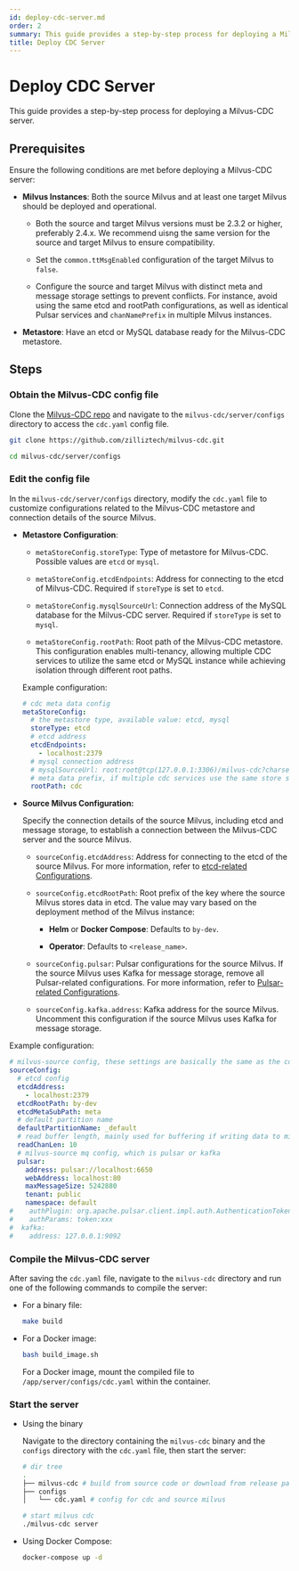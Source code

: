 ```yaml
---
id: deploy-cdc-server.md
order: 2
summary: This guide provides a step-by-step process for deploying a Milvus-CDC server.
title: Deploy CDC Server
---
```


# Deploy CDC Server

This guide provides a step-by-step process for deploying a Milvus-CDC server.

## Prerequisites

Ensure the following conditions are met before deploying a Milvus-CDC server:

- __Milvus Instances__: Both the source Milvus and at least one target Milvus should be deployed and operational.

    - Both the source and target Milvus versions must be 2.3.2 or higher, preferably 2.4.x. We recommend uisng the same version for the source and target Milvus to ensure compatibility.

    - Set the `common.ttMsgEnabled` configuration of the target Milvus to `false`.

    - Configure the source and target Milvus with distinct meta and message storage settings to prevent conflicts. For instance, avoid using the same etcd and rootPath configurations, as well as identical Pulsar services and `chanNamePrefix` in multiple Milvus instances.

- __Metastore__: Have an etcd or MySQL database ready for the Milvus-CDC metastore.

## Steps

### Obtain the Milvus-CDC config file

Clone the [Milvus-CDC repo](https://github.com/zilliztech/milvus-cdc) and navigate to the `milvus-cdc/server/configs` directory to access the `cdc.yaml` config file.

```bash
git clone https://github.com/zilliztech/milvus-cdc.git

cd milvus-cdc/server/configs
```

### Edit the config file

In the `milvus-cdc/server/configs` directory, modify the `cdc.yaml` file to customize configurations related to the Milvus-CDC metastore and connection details of the source Milvus.

- __Metastore Configuration__:

    - `metaStoreConfig.storeType`: Type of metastore for Milvus-CDC. Possible values are `etcd` or `mysql`.

    - `metaStoreConfig.etcdEndpoints`: Address for connecting to the etcd of Milvus-CDC. Required if `storeType` is set to `etcd`.

    - `metaStoreConfig.mysqlSourceUrl`: Connection address of the MySQL database for the Milvus-CDC server. Required if `storeType` is set to `mysql`.

    - `metaStoreConfig.rootPath`: Root path of the Milvus-CDC metastore. This configuration enables multi-tenancy, allowing multiple CDC services to utilize the same etcd or MySQL instance while achieving isolation through different root paths.

    Example configuration:

    ```yaml
    # cdc meta data config
    metaStoreConfig:
      # the metastore type, available value: etcd, mysql
      storeType: etcd
      # etcd address
      etcdEndpoints:
        - localhost:2379
      # mysql connection address
      # mysqlSourceUrl: root:root@tcp(127.0.0.1:3306)/milvus-cdc?charset=utf8
      # meta data prefix, if multiple cdc services use the same store service, you can set different rootPaths to achieve multi-tenancy
      rootPath: cdc
    ```

- __Source Milvus Configuration:__

    Specify the connection details of the source Milvus, including etcd and message storage, to establish a connection between the Milvus-CDC server and the source Milvus.

    - `sourceConfig.etcdAddress`: Address for connecting to the etcd of the source Milvus. For more information, refer to [etcd-related Configurations](https://milvus.io/docs/configure_etcd.md#etcd-related-Configurations).

    - `sourceConfig.etcdRootPath`: Root prefix of the key where the source Milvus stores data in etcd. The value may vary based on the deployment method of the Milvus instance:

        - __Helm__ or __Docker Compose__: Defaults to `by-dev`.

        - __Operator__: Defaults to `<release_name>`.

    - `sourceConfig.pulsar`: Pulsar configurations for the source Milvus. If the source Milvus uses Kafka for message storage, remove all Pulsar-related configurations. For more information, refer to [Pulsar-related Configurations](https://milvus.io/docs/configure_pulsar.md).

    - `sourceConfig.kafka.address`: Kafka address for the source Milvus. Uncomment this configuration if the source Milvus uses Kafka for message storage.

Example configuration:

```yaml
# milvus-source config, these settings are basically the same as the corresponding configuration of milvus.yaml in milvus source.
sourceConfig:
  # etcd config
  etcdAddress:
    - localhost:2379
  etcdRootPath: by-dev
  etcdMetaSubPath: meta
  # default partition name
  defaultPartitionName: _default
  # read buffer length, mainly used for buffering if writing data to milvus-target is slow.
  readChanLen: 10
  # milvus-source mq config, which is pulsar or kafka
  pulsar:
    address: pulsar://localhost:6650
    webAddress: localhost:80
    maxMessageSize: 5242880
    tenant: public
    namespace: default
#    authPlugin: org.apache.pulsar.client.impl.auth.AuthenticationToken
#    authParams: token:xxx
#  kafka:
#    address: 127.0.0.1:9092
```

### Compile the Milvus-CDC server

After saving the `cdc.yaml` file, navigate to the `milvus-cdc` directory and run one of the following commands to compile the server:

- For a binary file:

    ```bash
    make build
    ```

- For a Docker image:

    ```bash
    bash build_image.sh
    ```

    For a Docker image, mount the compiled file to `/app/server/configs/cdc.yaml` within the container.

### Start the server

- Using the binary

    Navigate to the directory containing the `milvus-cdc` binary and the `configs` directory with the `cdc.yaml` file, then start the server:

    ```bash
    # dir tree
    .
    ├── milvus-cdc # build from source code or download from release page
    ├── configs
    │   └── cdc.yaml # config for cdc and source milvus
    
    # start milvus cdc
    ./milvus-cdc server
    ```

- Using Docker Compose:

    ```bash
    docker-compose up -d
    ```

